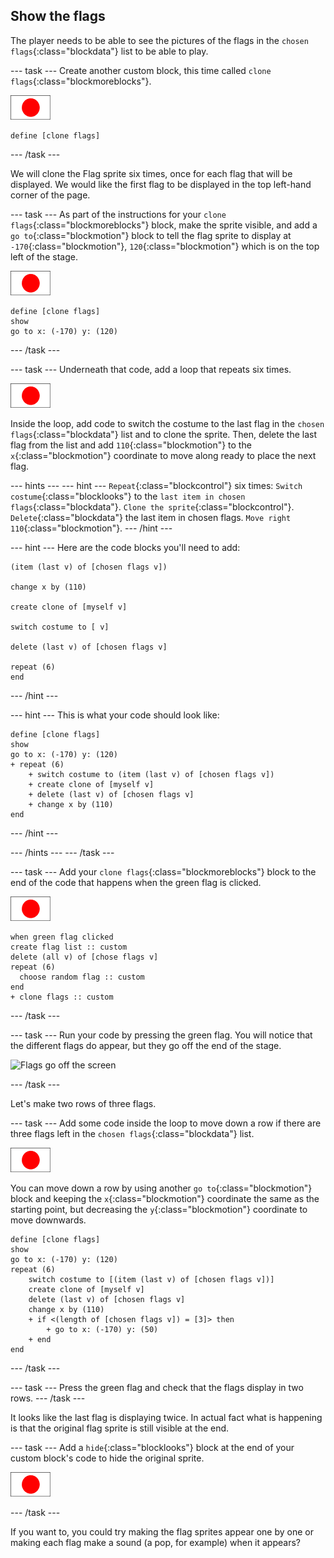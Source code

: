 ## Show the flags

The player needs to be able to see the pictures of the flags in the `chosen flags`{:class="blockdata"} list to be able to play.

--- task ---
Create another custom block, this time called `clone flags`{:class="blockmoreblocks"}.

![Flag sprite](images/flag-sprite.png)

```blocks
define [clone flags]
```

--- /task ---

We will clone the Flag sprite six times, once for each flag that will be displayed. We would like the first flag to be displayed in the top left-hand corner of the page.

--- task ---
As part of the instructions for your `clone flags`{:class="blockmoreblocks"} block, make the sprite visible, and add a `go to`{:class="blockmotion"} block to tell the flag sprite to display at `-170`{:class="blockmotion"}, `120`{:class="blockmotion"} which is on the top left of the stage.

![Flag sprite](images/flag-sprite.png)

```blocks
define [clone flags]
show
go to x: (-170) y: (120)
```
--- /task ---

--- task ---
Underneath that code, add a loop that repeats six times.

![Flag sprite](images/flag-sprite.png)

Inside the loop, add code to switch the costume to the last flag in the `chosen flags`{:class="blockdata"} list and to clone the sprite. Then, delete the last flag from the list and add `110`{:class="blockmotion"} to the `x`{:class="blockmotion"} coordinate to move along ready to place the next flag.

--- hints ---
--- hint ---
`Repeat`{:class="blockcontrol"} six times:
`Switch costume`{:class="blocklooks"} to the `last item in chosen flags`{:class="blockdata"}.
`Clone the sprite`{:class="blockcontrol"}.
`Delete`{:class="blockdata"} the last item in chosen flags.
`Move right 110`{:class="blockmotion"}.
--- /hint ---

--- hint ---
Here are the code blocks you'll need to add:

```blocks
(item (last v) of [chosen flags v])

change x by (110)

create clone of [myself v]

switch costume to [ v]

delete (last v) of [chosen flags v]

repeat (6)
end
```
--- /hint ---

--- hint ---
This is what your code should look like:

```blocks
define [clone flags]
show
go to x: (-170) y: (120)
+ repeat (6)
    + switch costume to (item (last v) of [chosen flags v])
    + create clone of [myself v]
    + delete (last v) of [chosen flags v]
    + change x by (110)
end
```
--- /hint ---

--- /hints ---
--- /task ---

--- task ---
Add your `clone flags`{:class="blockmoreblocks"} block to the end of the code that happens when the green flag is clicked.

![Flag sprite](images/flag-sprite.png)

```blocks
when green flag clicked
create flag list :: custom
delete (all v) of [chose flags v]
repeat (6)
  choose random flag :: custom
end
+ clone flags :: custom
```

--- /task ---

--- task ---
Run your code by pressing the green flag. You will notice that the different flags do appear, but they go off the end of the stage.

![Flags go off the screen](images/flags-off-the-screen.png)

--- /task ---

Let's make two rows of three flags.

--- task ---
Add some code inside the loop to move down a row if there are three flags left in the `chosen flags`{:class="blockdata"} list.

![Flag sprite](images/flag-sprite.png)

You can move down a row by using another `go to`{:class="blockmotion"} block and keeping the `x`{:class="blockmotion"} coordinate the same as the starting point, but decreasing the `y`{:class="blockmotion"} coordinate to move downwards.

```blocks
define [clone flags]
show
go to x: (-170) y: (120)
repeat (6)
    switch costume to [(item (last v) of [chosen flags v])]
    create clone of [myself v]
    delete (last v) of [chosen flags v]
    change x by (110)
    + if <(length of [chosen flags v]) = [3]> then
        + go to x: (-170) y: (50)
    + end
end
```
--- /task ---

--- task ---
Press the green flag and check that the flags display in two rows.
--- /task ---

It looks like the last flag is displaying twice. In actual fact what is happening is that the original flag sprite is still visible at the end.

--- task ---
Add a `hide`{:class="blocklooks"}  block at the end of your custom block's code to hide the original sprite.

![Flag sprite](images/flag-sprite.png)

--- /task ---

If you want to, you could try making the flag sprites appear one by one or making each flag make a sound (a pop, for example) when it appears?

